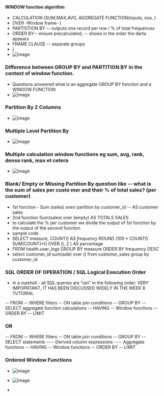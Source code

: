 #### WINDOW function algorithm
- CALCULATION (SUM,MAX,AVG, AGGREGATE FUNCTION(inputs, nos, )
- OVER -Window frame- (
- PARTIOTION BY -- outputs one record per row / % of total frequences
- ORDER BY-- ensure precalculated, -- shows in the order the darta appears
- FRAME CLAUSE -- separate groups
- )
- ![image](https://github.com/samkibe/My-Serious-SQL-encounter-pros-and-cons/assets/25104443/6d806ef4-f967-4361-9ec8-aac1a4e9fe49)


### Difference between GROUP BY and PARTITION BY in the context of window function.
  
- Questions answered what is an aggregate GROUP BY function and a WINDOW FUNCTION
- ![image](https://github.com/samkibe/My-Serious-SQL-encounter-pros-and-cons/assets/25104443/8676cdcf-0518-4464-a081-df15144f10e8)

###  Partition By 2 Columns
-  ![image](https://github.com/samkibe/My-Serious-SQL-encounter-pros-and-cons/assets/25104443/7032fb44-e020-4da8-97be-07d8c4382696)

###  Multiple Level Partition By
- ![image](https://github.com/samkibe/My-Serious-SQL-encounter-pros-and-cons/assets/25104443/78399f31-1cc6-4471-a002-1759fc97b694)
  
### Multiple calculation window functions eg sum, avg, rank, dense rank, max et cetera
- ![image](https://github.com/samkibe/My-Serious-SQL-encounter-pros-and-cons/assets/25104443/20da3c4c-7ab7-4a5c-861a-47063ef43211)

### Blank/ Empty or Missing Partition By question like -- what is the sum of sales per custo mer and their % of total sales? (per customer)
- 1st function - Sum (sales) over/ partition by customer_id -- AS customer sales
- 2nd function Sum(sales) over (empty) AS TOTALS SALES
- to calculate the % per customer we divide the output of 1st function by the output of the second function
- sample code
- SELECT measure, COUNT(*) AS frequency ROUND (100 * COUNT(*) SUM(COUNT(*)) OVER (),  2  ) AS percentage
- FROM health.user_logs GROUP BY measure ORDER BY frequency DESC
- select customer_id sum(sale) over () from customer_sales group by customer_id
  
### SQL ORDER OF OPERATION / SQL Logical Execution Order

- In a nutshell - all SQL queries are “ran” in the following order: VERY IMPOPRTANT, IT HAS BEEN DISCUSSED WIDELY IN THE WEEK 8 TUTORIAL

-- FROM
-- WHERE filters
-- ON table join conditions
-- GROUP BY
-- SELECT aggregate function calculations
-- HAVING
-- Window functions
-- ORDER BY
-- LIMIT
### OR 
-- FROM
-- WHERE filters
-- ON table join conditions
-- GROUP BY
-- SELECT statements
---- Derived column expressions
---- Aggregate functions
-- HAVING
-- Window functions
-- ORDER BY
-- LIMIT
### Ordered Window Functions
-  ![image](https://github.com/samkibe/My-Serious-SQL-encounter-pros-and-cons/assets/25104443/b0c433eb-807a-4ed4-8127-62c67fa2ca92)

- ![image](https://github.com/samkibe/My-Serious-SQL-encounter-pros-and-cons/assets/25104443/59d39edc-dd0e-4c70-869c-08e5efe1a3e4)

- 

